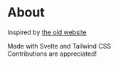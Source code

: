 # About
Inspired by [the old website](https://github.com/RR-CS-Club/RR-CS-Club.github.io)

Made with Svelte and Tailwind CSS\
Contributions are appreciated!